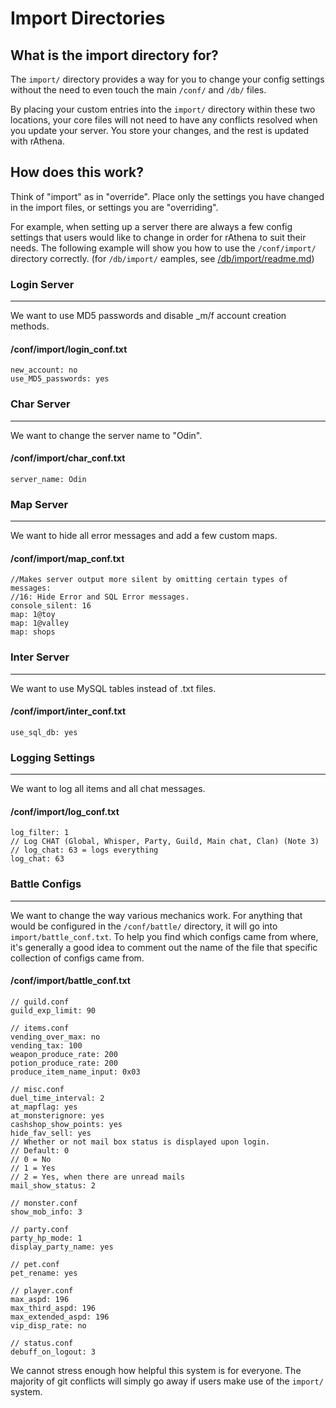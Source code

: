 # Import Directories

## What is the import directory for?

The `import/` directory provides a way for you to change your config settings without the need to even touch the main `/conf/` and `/db/` files.

By placing your custom entries into the `import/` directory within these two locations, your core files will not need to have any conflicts resolved when you update your server. You store your changes, and the rest is updated with rAthena.

## How does this work?

Think of "import" as in "override". Place only the settings you have changed in the import files, or settings you are "overriding".

For example, when setting up a server there are always a few config settings that users would like to change in order for rAthena to suit their needs. The following example will show you how to use the `/conf/import/` directory correctly. (for `/db/import/` eamples, see [/db/import/readme.md](/db/import/readme.md))

### Login Server
---
We want to use MD5 passwords and disable _m/f account creation methods.

#### /conf/import/login_conf.txt

	new_account: no
	use_MD5_passwords: yes


### Char Server
---
We want to change the server name to "Odin".

#### /conf/import/char_conf.txt

	server_name: Odin


### Map Server
---
We want to hide all error messages and add a few custom maps.

#### /conf/import/map_conf.txt

	//Makes server output more silent by omitting certain types of messages:
	//16: Hide Error and SQL Error messages.
	console_silent: 16
	map: 1@toy
	map: 1@valley
	map: shops


### Inter Server
---
We want to use MySQL tables instead of .txt files.

#### /conf/import/inter_conf.txt

	use_sql_db: yes


### Logging Settings
---
We want to log all items and all chat messages.

#### /conf/import/log_conf.txt

	log_filter: 1
	// Log CHAT (Global, Whisper, Party, Guild, Main chat, Clan) (Note 3)
	// log_chat: 63 = logs everything
	log_chat: 63


### Battle Configs
---
We want to change the way various mechanics work. For anything that would be configured in the `/conf/battle/` directory, it will go into `import/battle_conf.txt`. To help you find which configs came from where, it's generally a good idea to comment out the name of the file that specific collection of configs came from.

#### /conf/import/battle_conf.txt

	// guild.conf
	guild_exp_limit: 90

	// items.conf
	vending_over_max: no
	vending_tax: 100
	weapon_produce_rate: 200
	potion_produce_rate: 200
	produce_item_name_input: 0x03

	// misc.conf
	duel_time_interval: 2
	at_mapflag: yes
	at_monsterignore: yes
	cashshop_show_points: yes
	hide_fav_sell: yes
	// Whether or not mail box status is displayed upon login.
	// Default: 0
	// 0 = No
	// 1 = Yes
	// 2 = Yes, when there are unread mails
	mail_show_status: 2

	// monster.conf
	show_mob_info: 3

	// party.conf
	party_hp_mode: 1
	display_party_name: yes

	// pet.conf
	pet_rename: yes

	// player.conf
	max_aspd: 196
	max_third_aspd: 196
	max_extended_aspd: 196
	vip_disp_rate: no

	// status.conf
	debuff_on_logout: 3


We cannot stress enough how helpful this system is for everyone. The majority of git conflicts will simply go away if users make use of the `import/` system.
